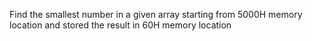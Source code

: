 Find the smallest number in a given array starting from 5000H memory location and stored the result in 60H memory location
